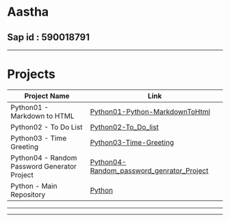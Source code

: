 # Aastha 
## Sap id : 590018791


---
# Projects

| Project Name                                      | Link                                                   |
|---------------------------------------------------|--------------------------------------------------------|
| Python01 - Markdown to HTML                        | [Python01-Python-MarkdownToHtml](https://github.com/Aastha187/Python01-Python-MarkdownToHtml) |
| Python02 - To Do List                              | [Python02-To_Do_list](https://github.com/Aastha187/Python02-To_Do_list) |
| Python03 - Time Greeting                           | [Python03-Time-Greeting](https://github.com/Aastha187/Python03-Time-Greeting) |
| Python04 - Random Password Generator Project       | [Python04-Random_password_genrator_Project](https://github.com/Aastha187/Python04-Random_password_genrator_Project) |
| Python - Main Repository                           | [Python](https://github.com/Aastha187/Python) |
-------------------------------------------------------------------------------------------------------------------------------------------------------------

---
